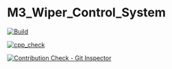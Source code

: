 # M3_Wiper_Control_System

[![Build](https://github.com/Rajeshkumar1234/M3_Wiper_Control_System/actions/workflows/build.yml/badge.svg)](https://github.com/Rajeshkumar1234/M3_Wiper_Control_System/actions/workflows/build.yml)

[![cpp_check](https://github.com/Rajeshkumar1234/M3_Wiper_Control_System/actions/workflows/cpp%20check.yml/badge.svg)](https://github.com/Rajeshkumar1234/M3_Wiper_Control_System/actions/workflows/cpp%20check.yml)

[![Contribution Check - Git Inspector](https://github.com/Rajeshkumar1234/M3_Wiper_Control_System/actions/workflows/git_inspector.yml/badge.svg)](https://github.com/Rajeshkumar1234/M3_Wiper_Control_System/actions/workflows/git_inspector.yml)
